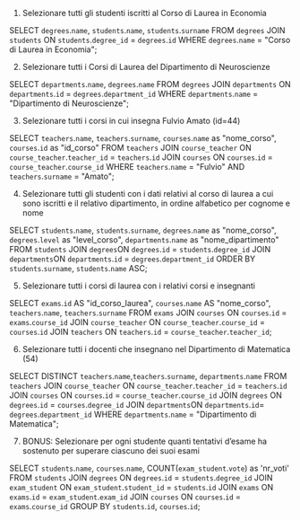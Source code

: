 1. Selezionare tutti gli studenti iscritti al Corso di Laurea in Economia

SELECT `degrees`.`name`, `students`.`name`, `students`.`surname` 
FROM `degrees` 
JOIN `students` 
ON `students`.`degree_id` = `degrees`.`id` 
WHERE `degrees`.`name` = "Corso di Laurea in Economia";

2. Selezionare tutti i Corsi di Laurea del Dipartimento di Neuroscienze

SELECT `departments`.`name`, `degrees`.`name` 
FROM `degrees` 
JOIN `departments` 
ON `departments`.`id` = `degrees`.`department_id` 
WHERE `departments`.`name` = "Dipartimento di Neuroscienze"; 

3. Selezionare tutti i corsi in cui insegna Fulvio Amato (id=44)

SELECT `teachers`.`name`, `teachers`.`surname`, `courses`.`name` as "nome_corso", `courses`.`id` as "id_corso" 
FROM `teachers`
JOIN `course_teacher` ON `course_teacher`.`teacher_id` = `teachers`.`id`
JOIN `courses` ON `courses`.`id` = `course_teacher`.`course_id`
WHERE `teachers`.`name` = "Fulvio"
AND `teachers`.`surname` = "Amato";

4. Selezionare tutti gli studenti con i dati relativi al corso di laurea a cui sono iscritti e il relativo dipartimento, in ordine alfabetico per cognome e nome

SELECT `students`.`name`, `students`.`surname`, `degrees`.`name` as "nome_corso", `degrees`.`level` as "level_corso", `departments`.`name` as "nome_dipartimento"
FROM `students`
JOIN `degrees`ON `degrees`.`id` = `students`.`degree_id`
JOIN `departments`ON `departments`.`id` = `degrees`.`department_id`
ORDER BY `students`.`surname`, `students`.`name` ASC;

5. Selezionare tutti i corsi di laurea con i relativi corsi e insegnanti

SELECT `exams`.`id` AS "id_corso_laurea", `courses`.`name` AS "nome_corso", `teachers`.`name`, `teachers`.`surname`
FROM `exams`
JOIN `courses` ON `courses`.`id` = `exams`.`course_id`
JOIN `course_teacher` ON `course_teacher`.`course_id` = `courses`.`id`
JOIN `teachers` ON `teachers`.`id` = `course_teacher`.`teacher_id`;

6. Selezionare tutti i docenti che insegnano nel Dipartimento di Matematica (54)

SELECT DISTINCT `teachers`.`name`,`teachers`.`surname`, `departments`.`name` 
FROM `teachers`
JOIN `course_teacher` ON `course_teacher`.`teacher_id` = `teachers`.`id`
JOIN `courses` ON `courses`.`id` = `course_teacher`.`course_id`
JOIN `degrees` ON `degrees`.`id` = `courses`.`degree_id`
JOIN `departments`ON `departments`.`id`= `degrees`.`department_id`
WHERE `departments`.`name` = "Dipartimento di Matematica";


7. BONUS: Selezionare per ogni studente quanti tentativi d’esame ha sostenuto per superare ciascuno dei suoi esami

SELECT `students`.`name`, `courses`.`name`, COUNT(`exam_student`.`vote`) as 'nr_voti'
FROM `students`
JOIN `degrees` ON `degrees`.`id` = `students`.`degree_id`
JOIN `exam_student` ON `exam_student`.`student_id` = `students`.`id`
JOIN `exams` ON `exams`.`id` = `exam_student`.`exam_id`
JOIN `courses` ON `courses`.`id` = `exams`.`course_id`
GROUP BY `students`.`id`, `courses`.`id`;